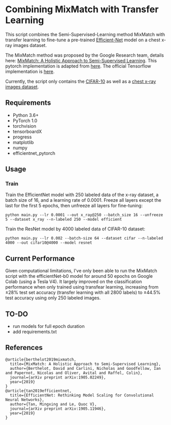# Combining MixMatch with Transfer Learning

This script combines the Semi-Supervised-Learning method MixMatch with transfer learning to fine-tune a pre-trained [Efficient-Net](https://github.com/lukemelas/EfficientNet-PyTorch) model on a chest x-ray images dataset.

The MixMatch method was proposed by the Google Research team, details here: [MixMatch: A Holistic Approach to Semi-Supervised Learning](https://arxiv.org/abs/1905.02249). This pytorch implementation is adapted from [here](https://github.com/YU1ut/MixMatch-pytorch). The official Tensorflow implementation is [here](https://github.com/google-research/mixmatch).

Currently, the script only contains the [CIFAR-10](https://www.cs.toronto.edu/~kriz/cifar.html) as well as a [chest x-ray images dataset](https://www.kaggle.com/nih-chest-xrays/sample).


## Requirements
- Python 3.6+
- PyTorch 1.0
- torchvision
- tensorboardX
- progress
- matplotlib
- numpy
- efficientnet_pytorch

## Usage

### Train
Train the EfficientNet model with 250 labeled data of the x-ray dataset, a batch size of 16, and a learning rate of 0.0001. Freeze all layers except the last for the first 5 epochs, then unfreeze all layers for fine-tuning:

```
python main.py --lr 0.0001 --out x_ray@250 --batch_size 16 --unfreeze 5 --dataset x_ray --n-labeled 250 --model efficient
```



Train the ResNet model by 4000 labeled data of CIFAR-10 dataset:

```
python main.py --lr 0.002 --batch-size 64 --dataset cifar --n-labeled 4000 --out cifar10@4000 --model resnet
```

## Current Performance
Given computational limitations, I've only been able to run the MixMatch script with the efficientNet-b0 model for around 50 epochs on Google Colab (using a Tesla V4). It largely improved on the classification performance when only trained using transfear learning, increasing from ±28% test set accuracy (transfer learning with all 2800 labels) to ±44.5% test accuracy using only 250 labeled images.

## TO-DO
- run models for full epoch duration
- add requirements.txt


## References
```
@article{berthelot2019mixmatch,
  title={MixMatch: A Holistic Approach to Semi-Supervised Learning},
  author={Berthelot, David and Carlini, Nicholas and Goodfellow, Ian and Papernot, Nicolas and Oliver, Avital and Raffel, Colin},
  journal={arXiv preprint arXiv:1905.02249},
  year={2019}
}
@article{tan2019efficientnet,
  title={EfficientNet: Rethinking Model Scaling for Convolutional Neural Networks},
  author={Tan, Mingxing and Le, Quoc V},
  journal={arXiv preprint arXiv:1905.11946},
  year={2019}
}
```
